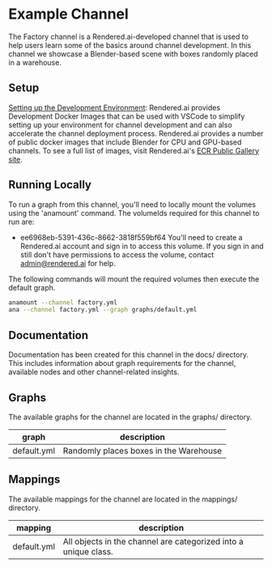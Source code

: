 # Example Channel
The Factory channel is a Rendered.ai-developed channel that is used to help users learn some of the basics around channel development. In this channel we showcase a Blender-based scene with boxes randomly placed in a warehouse.


## Setup
[Setting up the Development Environment](https://support.rendered.ai/dg/Setting-Up-the-Development-Environment.1576501249.html):
Rendered.ai provides Development Docker Images that can be used with VSCode to simplify setting up your environment for channel development and can also accelerate the channel deployment process. Rendered.ai provides a number of public docker images that include Blender for CPU and GPU-based channels. To see a full list of images, visit Rendered.ai's [ECR Public Gallery site](https://gallery.ecr.aws/renderedai/).


## Running Locally
To run a graph from this channel, you'll need to locally mount the volumes using the 'anamount' command. The volumeIds required for this channel to run are:
- ee6968eb-5391-436c-8662-3818f559bf64
You'll need to create a Rendered.ai account and sign in to access this volume. If you sign in and still don't have permissions to access the volume, contact admin@rendered.ai for help.

The following commands will mount the required volumes then execute the default graph.
```bash
anamount --channel factory.yml
ana --channel factory.yml --graph graphs/default.yml
```


## Documentation
Documentation has been created for this channel in the docs/ directory. This includes information about graph requirements for the channel, available nodes and other channel-related insights.


## Graphs
The available graphs for the channel are located in the graphs/ directory.

| graph | description |
|---|---|
| default.yml | Randomly places boxes in the Warehouse |


## Mappings
The available mappings for the channel are located in the mappings/ directory.

| mapping | description |
|---|---|
| default.yml | All objects in the channel are categorized into a unique class. |
